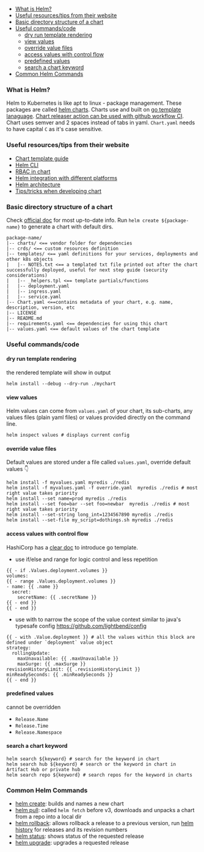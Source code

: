 <!-- `make toc` to generate https://github.com/jonschlinkert/markdown-toc#cli -->

<!-- toc -->

- [What is Helm?](#what-is-helm)
- [Useful resources/tips from their website](#useful-resourcestips-from-their-website)
- [Basic directory structure of a chart](#basic-directory-structure-of-a-chart)
- [Useful commands/code](#useful-commandscode)
  * [dry run template rendering](#dry-run-template-rendering)
  * [view values](#view-values)
  * [override value files](#override-value-files)
  * [access values with control flow](#access-values-with-control-flow)
  * [predefined values](#predefined-values)
  * [search a chart keyword](#search-a-chart-keyword)
- [Common Helm Commands](#common-helm-commands)

<!-- tocstop -->


### What is Helm?

Helm to Kubernetes is like apt to linux - package management. These packages are called [helm charts](https://artifacthub.io/packages/search?kind=0). Charts use and built on [go template lanaguage](https://helm.sh/docs/howto/charts_tips_and_tricks/#know-your-template-functions). [Chart releaser action can be used with github workflow CI](https://helm.sh/docs/howto/chart_releaser_action/). Chart uses semver and 2 spaces instead of tabs in yaml. `Chart.yaml` needs to have capital `C` as it's case sensitive.

### Useful resources/tips from their website
- [Chart template guide](https://helm.sh/docs/chart_template_guide/)
- [Helm CLI](https://helm.sh/docs/helm/)
- [RBAC in chart](https://helm.sh/docs/chart_best_practices/rbac/)
- [Helm integration with different platforms](https://helm.sh/docs/topics/kubernetes_distros/)
- [Helm architecture](https://helm.sh/docs/topics/architecture/)
- [Tips/tricks when developing chart](https://helm.sh/docs/howto/charts_tips_and_tricks/)

### Basic directory structure of a chart
Check [official doc](https://helm.sh/docs/topics/charts/#the-chart-file-structure) for most up-to-date info. Run `helm create ${package-name}` to generate a chart with default dirs.
```
package-name/
|-- charts/ <== vendor folder for dependencies
|-- crds/ <== custom resources definition
|-- templates/ <== yaml definitions for your services, deployments and other k8s objects
|   |-- NOTES.txt <== a templated txt file printed out after the chart successfully deployed, useful for next step guide (security considerations)
|   |-- _helpers.tpl <== template partials/functions
|   |-- deployment.yaml
|   |-- ingress.yaml
|   |-- service.yaml
|-- Chart.yaml <==contains metadata of your chart, e.g. name, description, version, etc
|-- LICENSE
|-- README.md
|-- requirements.yaml <== dependencies for using this chart
|-- values.yaml <== default values of the chart template
```

### Useful commands/code

#### dry run template rendering
the rendered template will show in output
```
helm install --debug --dry-run ./mychart
```

#### view values
Helm values can come from `values.yaml` of your chart, its sub-charts, any values files (plain yaml files) or values provided directly on the command line.
```
helm inspect values # displays current config
```

#### override value files
Default values are stored under a file called `values.yaml`, override default values 👇
```
helm install -f myvalues.yaml myredis ./redis
helm install -f myvalues.yaml -f override.yaml  myredis ./redis # most right value takes priority
helm install --set name=prod myredis ./redis
helm install --set foo=bar --set foo=newbar  myredis ./redis # most right value takes priority
helm install --set-string long_int=1234567890 myredis ./redis
helm install --set-file my_script=dothings.sh myredis ./redis
```

#### access values with control flow
HashiCorp has a [clear doc](https://learn.hashicorp.com/tutorials/nomad/go-template-syntax) to introduce go template.
- use if/else and range for logic control and less repetition
```
{{ - if .Values.deployment.volumes }}
volumes:
{{ - range .Values.deployment.volumes }}
- name: {{ .name }}
  secret:
    secretName: {{ .secretName }}
{{ - end }}
{{ - end }}
```

- use with to narrow the scope of the value context
similar to java's typesafe config https://github.com/lightbend/config
```
{{ - with .Value.deployment }} # all the values within this block are defined under `deployment` value object
strategy:
  rollingUpdate:
    maxUnavailable: {{ .maxUnavailable }}
    maxSurge: {{ .maxSurge }}
revisionHistoryLimit: {{ .revisionHistoryLimit }}
minReadySeconds: {{ .minReadySeconds }}
{{ - end }}
```
#### predefined values
cannot be overridden
- `Release.Name`
- `Release.Time`
- `Release.Namespace`
#### search a chart keyword
```
helm search ${keyword} # search for the keyword in chart
helm search hub ${keyword} # search or the keyword in chart in Artifact Hub or private hub
helm search repo ${keyword} # search repos for the keyword in charts
```

### Common Helm Commands
- [helm create](https://helm.sh/docs/helm/helm_create/): builds and names a new chart
- [helm pull](https://helm.sh/docs/helm/helm_pull/): called `helm fetch` before v3, downloads and unpacks a chart from a repo into a local dir
- [helm rollback](https://helm.sh/docs/helm/helm_rollback/): allows rollback a release to a previous version, run [helm history](https://helm.sh/docs/helm/helm_history/) for releases and its revision numbers
- [helm status](https://helm.sh/docs/helm/helm_status/): shows status of the requested release
- [helm upgrade](https://helm.sh/docs/helm/helm_upgrade/): upgrades a requested release